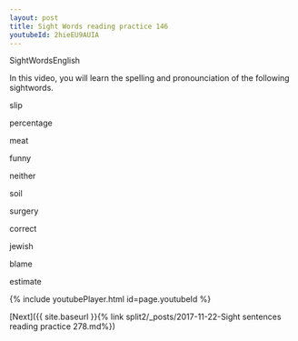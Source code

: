 ```yaml
---
layout: post
title: Sight Words reading practice 146
youtubeId: 2hieEU9AUIA
---
```

 
 
SightWordsEnglish

In this video, you will learn the spelling and pronounciation of the following sightwords.

slip

percentage

meat

funny

neither

soil

surgery

correct

jewish

blame

estimate

 
{% include youtubePlayer.html id=page.youtubeId %}
 
 

[Next]({{ site.baseurl }}{% link  split2/_posts/2017-11-22-Sight sentences reading practice 278.md%})
 
